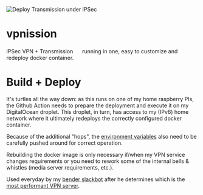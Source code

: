 ![Deploy Transmission under IPSec](https://github.com/ackersonde/vpnission/workflows/Deploy%20Transmission%20under%20IPSec/badge.svg)

# vpnission
IPSec VPN + Transmission <img src="https://upload.wikimedia.org/wikipedia/commons/thumb/4/46/Transmission_Icon.svg/64px-Transmission_Icon.svg.png" width="16"> running in one, easy to customize and redeploy docker container.

# Build + Deploy
It's turtles all the way down: as this runs on one of my home raspberry PIs, the Github Action needs to prepare the deployment and execute it on my DigitalOcean droplet. This droplet, in turn, has access to my (IPv6) home network where it ultimately redeploys the correctly configured docker container.

Because of the additional "hops", the [environment variables](https://github.com/ackersonde/vpnission/blob/main/.github/workflows/build.yml#L47) also need to be carefully pushed around for correct operation.

Rebuilding the docker image is only necessary if/when my VPN service changes requirements or you need to rework some of the internal bells & whistles (media server requirements, etc.).

Used everyday by my [bender slackbot](https://github.com/ackersonde/bender-slackbot/) after he determines which is the [most performant VPN server](https://github.com/ackersonde/bender-slackbot/blob/master/commands/vpntunnel.go#L159).
